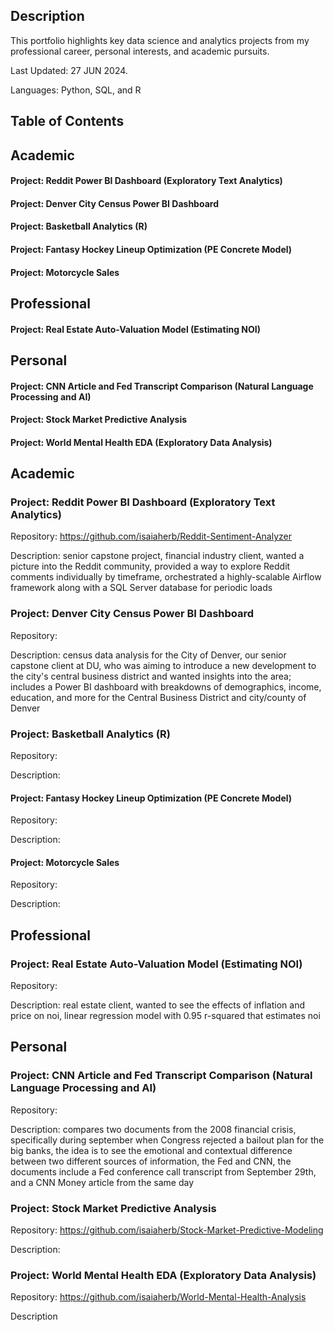 ## Description
This portfolio highlights key data science and analytics projects from my professional career, personal interests, and academic pursuits.

Last Updated: 27 JUN 2024.

Languages: Python, SQL, and R

## Table of Contents
## Academic
#### Project: Reddit Power BI Dashboard (Exploratory Text Analytics)
#### Project: Denver City Census Power BI Dashboard
#### Project: Basketball Analytics (R)
#### Project: Fantasy Hockey Lineup Optimization (PE Concrete Model)
#### Project: Motorcycle Sales
## Professional
#### Project: Real Estate Auto-Valuation Model (Estimating NOI)
## Personal 
#### Project: CNN Article and Fed Transcript Comparison (Natural Language Processing and AI)
#### Project: Stock Market Predictive Analysis
#### Project: World Mental Health EDA (Exploratory Data Analysis)

## Academic
### Project: Reddit Power BI Dashboard (Exploratory Text Analytics)
Repository: https://github.com/isaiaherb/Reddit-Sentiment-Analyzer 

Description: senior capstone project, financial industry client, wanted a picture into the Reddit community, provided a way to explore Reddit comments individually by timeframe, orchestrated a highly-scalable Airflow framework along with a SQL Server database for periodic loads

### Project: Denver City Census Power BI Dashboard
Repository:

Description: census data analysis for the City of Denver, our senior capstone client at DU, who was aiming to introduce a new development to the city's central business district and wanted insights into the area; includes a Power BI dashboard with breakdowns of demographics, income, education, and more for the Central Business District and city/county of Denver

### Project: Basketball Analytics (R)
Repository:

Description:

#### Project: Fantasy Hockey Lineup Optimization (PE Concrete Model)
Repository:

Description:

#### Project: Motorcycle Sales
Repository:

Description:

## Professional
### Project: Real Estate Auto-Valuation Model (Estimating NOI)
Repository: 

Description: real estate client, wanted to see the effects of inflation and price on noi, linear regression model with 0.95 r-squared that estimates noi

## Personal
### Project: CNN Article and Fed Transcript Comparison (Natural Language Processing and AI)
Repository: 

Description: compares two documents from the 2008 financial crisis, specifically during september when Congress rejected a bailout plan for the big banks, the idea is to see the emotional and contextual difference between two different sources of information, the Fed and CNN, the documents include a Fed conference call transcript from September 29th, and a CNN Money article from the same day

### Project: Stock Market Predictive Analysis
Repository: https://github.com/isaiaherb/Stock-Market-Predictive-Modeling

Description:

### Project: World Mental Health EDA (Exploratory Data Analysis)
Repository: https://github.com/isaiaherb/World-Mental-Health-Analysis

Description

